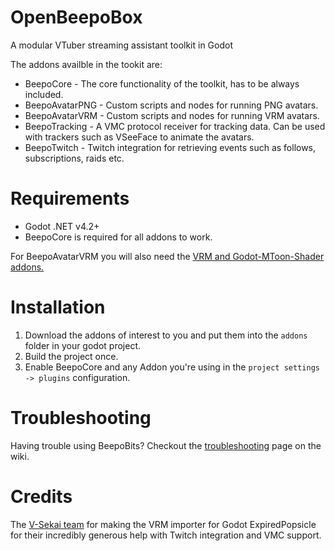 # OpenBeepoBox
A modular VTuber streaming assistant toolkit in Godot

The addons availble in the tookit are:
- BeepoCore - The core functionality of the toolkit, has to be always included.
- BeepoAvatarPNG - Custom scripts and nodes for running PNG avatars.
- BeepoAvatarVRM - Custom scripts and nodes for running VRM avatars.
- BeepoTracking - A VMC protocol receiver for tracking data. Can be used with trackers such as VSeeFace to animate the avatars.
- BeepoTwitch - Twitch integration for retrieving events such as follows, subscriptions, raids etc.

# Requirements
 - Godot .NET v4.2+
 - BeepoCore is required for all addons to work.

 For BeepoAvatarVRM you will also need the [VRM and Godot-MToon-Shader addons.](https://github.com/V-Sekai/godot-vrm)

# Installation
1. Download the addons of interest to you and put them into the `addons` folder in your godot project. 
2. Build the project once.
3. Enable BeepoCore and any Addon you're using in the `project settings -> plugins` configuration.

# Troubleshooting
Having trouble using BeepoBits? Checkout the [troubleshooting](https://github.com/FixItFreb/BeepoBits/wiki/Troubleshooting) page on the wiki.

# Credits
The [V-Sekai team](https://v-sekai.org/about) for making the VRM importer for Godot
ExpiredPopsicle for their incredibly generous help with Twitch integration and VMC support.